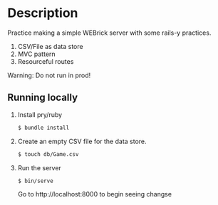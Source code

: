 # Description

Practice making a simple WEBrick server with some rails-y practices.

1. CSV/File as data store
1. MVC pattern
1. Resourceful routes

Warning: Do not run in prod!

## Running locally

1. Install pry/ruby

    ```sh
    $ bundle install
    ```
1.  Create an empty CSV file for the data store.
    ```sh
    $ touch db/Game.csv
    ```
1. Run the server
    ```sh
    $ bin/serve
    ```
   Go to http://localhost:8000 to begin seeing changse
